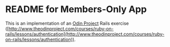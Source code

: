 # README for Members-Only App

This is an implementation of an [Odin Project](http://www.theodinproject.com/) Rails exercise ([http://www.theodinproject.com/courses/ruby-on-rails/lessons/authentication](http://www.theodinproject.com/courses/ruby-on-rails/lessons/authentication)). 